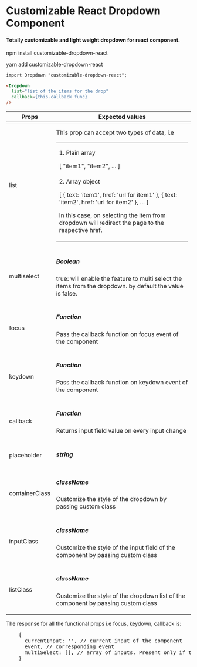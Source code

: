 <h1>Customizable React Dropdown Component</h1>

<h4>Totally customizable and light weight dropdown for react component.</h4>

<p>npm install customizable-dropdown-react</p>
<p>yarn add customizable-dropdown-react</p>

```html
import Dropdown "customizable-dropdown-react";

<Dropdown
  list="list of the items for the drop"
  callback={this.callback_func}
/>
```
<table>
          <thead>
            <tr>
              <th>Props</th>
              <th>Expected values</th>
            </tr>
          </thead>
          <tbody>
            <tr>
              <td>list</td>
              <td>
                <p>This prop can accept two types of data, i.e </p>
                <table>
                  <tbody>
                    <tr>
                      <td>
                        <p>1. Plain array</p>
                        [
                          "item1",
                          "item2",
                          ...
                        ]
                      </td>
                    </tr>
                    <tr>
                      <td>
                        <p>2. Array object</p>
                        [
                          {
                            text: 'item1',
                            href: 'url for item1'
                          },
                          {
                            text: 'item2',
                            href: 'url for item2'
                          },
                          ...
                        ]
                        <p></p>
                        <p>In this case, on selecting the item from dropdown will redirect the page to the respective href.</p>
                      </td>
                    </tr>
                  </tbody>
                </table>
              </td>
            </tr>
            <tr>
              <td>multiselect</td>
              <td>
                <h5>Boolean</h5>
                <p>true: will enable the feature to multi select the items from the dropdown. by default the value is false.</p>
              </td>
            </tr>
            <tr>
              <td>focus</td>
              <td>
                <h5>Function</h5>
                <p>Pass the callback function on focus event of the component</p>
              </td>
            </tr>
            <tr>
              <td>keydown</td>
              <td>
                <h5>Function</h5>
                <p>Pass the callback function on keydown event of the component</p>
              </td>
            </tr>
            <tr>
              <td>callback</td>
              <td>
                <h5>Function</h5>
                <p>Returns input field value on every input change</p>
              </td>
            </tr>
            <tr>
              <td>placeholder</td>
              <td>
                <h5>string</h5>
              </td>
            </tr>
            <tr>
              <td>containerClass</td>
              <td>
                <h5>className</h5>
                <p>Customize the style of the dropdown by passing custom class</p>
              </td>
            </tr>
            <tr>
              <td>inputClass</td>
              <td>
                <h5>className</h5>
                <p>Customize the style of the input field of the component by passing custom class</p>
              </td>
            </tr>
            <tr>
              <td>listClass</td>
              <td>
                <h5>className</h5>
                <p>Customize the style of the dropdown list of the component by passing custom class</p>
              </td>
            </tr>
          </tbody>
        </table>
<p>The response for all the functional props i.e focus, keydown, callback is: </p> 
  <pre>
    {
      currentInput: '', // current input of the component
      event, // corresponding event
      multiSelect: [], // array of inputs. Present only if the prop multiselect is true
    }
  </pre>
